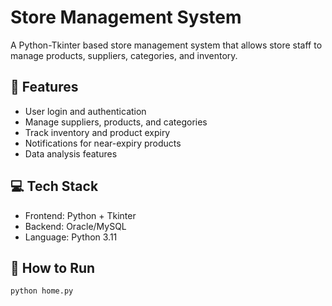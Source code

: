 # Store Management System

A Python-Tkinter based store management system that allows store staff to manage products, suppliers, categories, and inventory.

## 🔧 Features

- User login and authentication
- Manage suppliers, products, and categories
- Track inventory and product expiry
- Notifications for near-expiry products
- Data analysis features

## 💻 Tech Stack

- Frontend: Python + Tkinter
- Backend: Oracle/MySQL
- Language: Python 3.11

## 🚀 How to Run

```bash
python home.py

